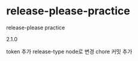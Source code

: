 # release-please-practice
release-please practice

2.1.0

token 추가
release-type node로 변경
chore 커밋 추가